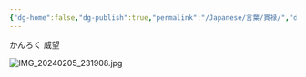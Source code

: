 ```yaml
---
{"dg-home":false,"dg-publish":true,"permalink":"/Japanese/言葉/貫禄/","dgPassFrontmatter":true}
---
```



かんろく
威望

![IMG_20240205_231908.jpg](/img/user/resources/%E8%91%AC%E9%80%81%E3%81%AE%E3%83%95%E3%83%AA%E3%83%BC%E3%83%AC%E3%83%B3/IMG_20240205_231908.jpg)